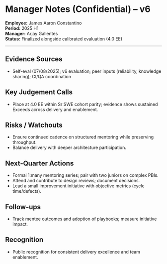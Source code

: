 # Manager Notes (Confidential) – v6

**Employee:** James Aaron Constantino  
**Period:** 2025 H1  
**Manager:** Arjay Gallentes  
**Status:** Finalized alongside calibrated evaluation (4.0 EE)

---

## Evidence Sources
- Self-eval (07/08/2025); v6 evaluation; peer inputs (reliability, knowledge sharing); CI/QA coordination

## Key Judgement Calls
- Place at 4.0 EE within Sr SWE cohort parity; evidence shows sustained Exceeds across delivery and enablement.

## Risks / Watchouts
- Ensure continued cadence on structured mentoring while preserving throughput.  
- Balance delivery with deeper architecture participation.

## Next-Quarter Actions
- Formal 1:many mentoring series; pair with two juniors on complex PBIs.  
- Attend and contribute to design reviews; document decisions.  
- Lead a small improvement initiative with objective metrics (cycle time/defects).

## Follow-ups
- Track mentee outcomes and adoption of playbooks; measure initiative impact.

## Recognition
- Public recognition for consistent delivery excellence and team enablement.
